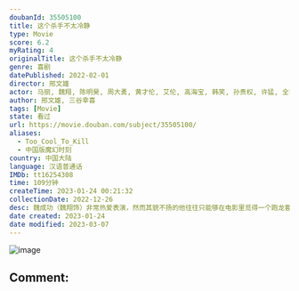 ```yaml
---
doubanId: 35505100
title: 这个杀手不太冷静
type: Movie
score: 6.2
myRating: 4
originalTitle: 这个杀手不太冷静
genre: 喜剧
datePublished: 2022-02-01
director: 邢文雄
actor: 马丽, 魏翔, 陈明昊, 周大勇, 黄才伦, 艾伦, 高海宝, 韩笑, 孙贵权, 许猛, 全容杓, 卜俊男, 张志忠, 张建新, 马驰, 陶亮, 詹卢卡·佐帕, 骆佳, 王硕
author: 邢文雄, 三谷幸喜
tags: [Movie]
state: 看过
url: https://movie.douban.com/subject/35505100/
aliases:
  - Too_Cool_To_Kill
  - 中国版魔幻时刻
country: 中国大陆
language: 汉语普通话
IMDb: tt16254308
time: 109分钟
createTime: 2023-01-24 00:21:32
collectionDate: 2022-12-26
desc: 魏成功（魏翔饰）非常热爱表演，然而其貌不扬的他往往只能够在电影里觅得一个跑龙套的角色，可即便如此，魏成功还是无比认真的对待着自己的每一个甚至连名字都没有的角色，这股子劲头引起了当红女明星米兰（马丽...
date created: 2023-01-24
date modified: 2023-03-07
---
```


![image](p2814949620.jpg)

Comment:
---
